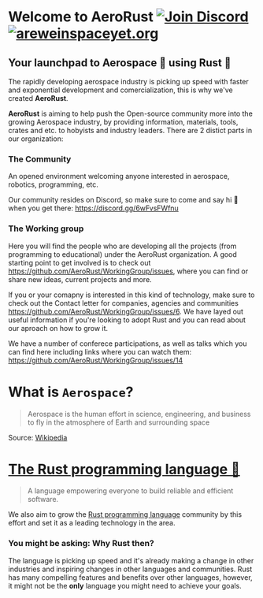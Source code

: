# Welcome to AeroRust [![Join Discord](https://img.shields.io/discord/662244134316408833?label=Discord&style=flat-square)](https://discord.gg/Xd98GjuEhu) [![areweinspaceyet.org](https://img.shields.io/badge/Are%20we%20in%20space%20yet.org%20%F0%9F%9A%80%20%3F-YES!-brightgreen?style=flat-square)](https://areweinspaceyet.org/)
## Your launchpad to Aerospace 🚀 using Rust 🦀

The rapidly developing aerospace industry is picking up speed with faster and exponential development and comercialization, this is why we've created **AeroRust**.

**AeroRust** is aiming to help push the Open-source community more into the growing Aerospace industry, by providing information, materials, tools, crates and etc. to hobyists and industry leaders.
There are 2 distict parts in our organization:

### The Community

An opened environment welcoming anyone interested in aerospace, robotics, programming, etc.

Our community resides on Discord, so make sure to come and say hi 👋 when you get there: https://discord.gg/6wFvsFWfnu

### The Working group

Here you will find the people who are developing all the projects (from programming to educational) under the AeroRust organization.
A good starting point to get involved is to check out https://github.com/AeroRust/WorkingGroup/issues, where you can find or share new ideas, current projects and more.

If you or your comapny is interested in this kind of technology, make sure to check out the Contact letter for companies, agencies and communities https://github.com/AeroRust/WorkingGroup/issues/6. We have layed out useful information if you're looking to adopt Rust and you can read about our aproach on how to grow it.

We have a number of conferece participations, as well as talks which you can find here including links where you can watch them: https://github.com/AeroRust/WorkingGroup/issues/14

# What is `Aerospace`?

> Aerospace is the human effort in science, engineering, and business to fly in the atmosphere of Earth and surrounding space

Source: [Wikipedia](https://en.wikipedia.org/wiki/Aerospace)

# [The Rust programming language 🦀](https://rust-lang.org)

> A language empowering everyone
to build reliable and efficient software. 

We also aim to grow the [Rust programming language](https://rust-lang.org) community by this effort and set it as a leading technology in the area.

### You might be asking: Why Rust then?

The language is picking up speed and it's already making a change in other industries and inspiring changes in other languages and communities. Rust has many compelling features and benefits over other languages, however, it might not be the **only** language you might need to achieve your goals.

